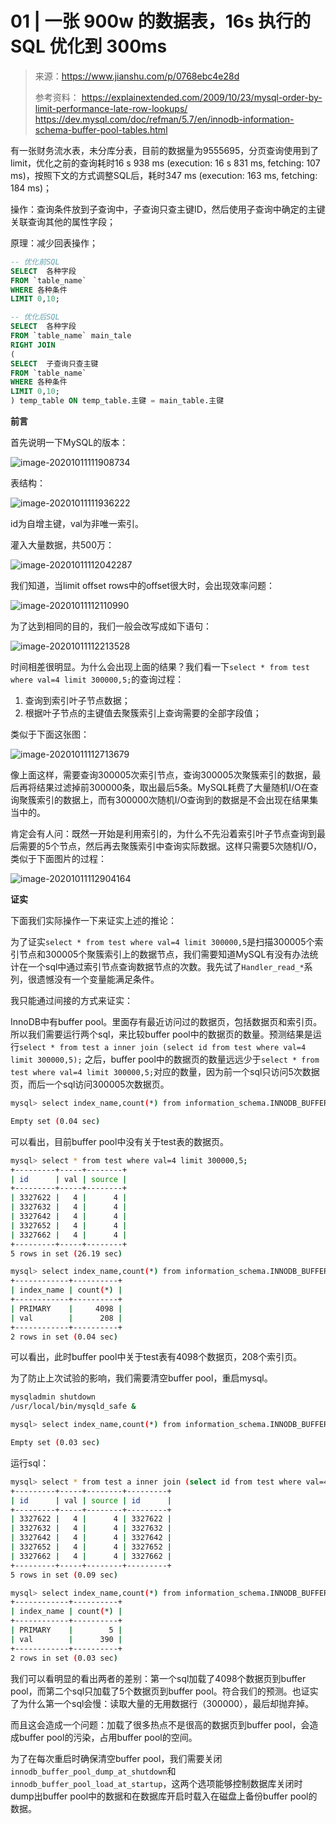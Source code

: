 # 01 | 一张 900w 的数据表，16s 执行的 SQL 优化到 300ms

> 来源：https://www.jianshu.com/p/0768ebc4e28d
>
> 参考资料：
> https://explainextended.com/2009/10/23/mysql-order-by-limit-performance-late-row-lookups/
> https://dev.mysql.com/doc/refman/5.7/en/innodb-information-schema-buffer-pool-tables.html

有一张财务流水表，未分库分表，目前的数据量为9555695，分页查询使用到了limit，优化之前的查询耗时16 s 938 ms (execution: 16 s 831 ms, fetching: 107 ms)，按照下文的方式调整SQL后，耗时347 ms (execution: 163 ms, fetching: 184 ms)；

操作：查询条件放到子查询中，子查询只查主键ID，然后使用子查询中确定的主键关联查询其他的属性字段；

原理：减少回表操作；

```sql
-- 优化前SQL
SELECT  各种字段
FROM `table_name`
WHERE 各种条件
LIMIT 0,10;
```

```sql
-- 优化后SQL
SELECT  各种字段
FROM `table_name` main_tale
RIGHT JOIN 
(
SELECT  子查询只查主键
FROM `table_name`
WHERE 各种条件
LIMIT 0,10;
) temp_table ON temp_table.主键 = main_table.主键
```

**前言**

首先说明一下MySQL的版本：

![image-20201011111908734](https://technotes.oss-cn-shenzhen.aliyuncs.com/2021/images/image-20201011111908734.png)

表结构：

![image-20201011111936222](https://technotes.oss-cn-shenzhen.aliyuncs.com/2021/images/image-20201011111936222.png)

id为自增主键，val为非唯一索引。

灌入大量数据，共500万：

![image-20201011112042287](https://technotes.oss-cn-shenzhen.aliyuncs.com/2021/images/image-20201011112042287.png)

我们知道，当limit offset rows中的offset很大时，会出现效率问题：

![image-20201011112110990](https://technotes.oss-cn-shenzhen.aliyuncs.com/2021/images/image-20201011112110990.png)

为了达到相同的目的，我们一般会改写成如下语句：

![image-20201011112213528](https://technotes.oss-cn-shenzhen.aliyuncs.com/2021/images/image-20201011112213528.png)

时间相差很明显。为什么会出现上面的结果？我们看一下`select * from test where val=4 limit 300000,5;`的查询过程：

1. 查询到索引叶子节点数据；
2. 根据叶子节点的主键值去聚簇索引上查询需要的全部字段值；

类似于下面这张图：

![image-20201011112713679](https://technotes.oss-cn-shenzhen.aliyuncs.com/2021/images/image-20201011112713679.png)

像上面这样，需要查询300005次索引节点，查询300005次聚簇索引的数据，最后再将结果过滤掉前300000条，取出最后5条。MySQL耗费了大量随机I/O在查询聚簇索引的数据上，而有300000次随机I/O查询到的数据是不会出现在结果集当中的。

肯定会有人问：既然一开始是利用索引的，为什么不先沿着索引叶子节点查询到最后需要的5个节点，然后再去聚簇索引中查询实际数据。这样只需要5次随机I/O，类似于下面图片的过程：

![image-20201011112904164](https://technotes.oss-cn-shenzhen.aliyuncs.com/2021/images/image-20201011112904164.png)

**证实**

下面我们实际操作一下来证实上述的推论：

为了证实`select * from test where val=4 limit 300000,5`是扫描300005个索引节点和300005个聚簇索引上的数据节点，我们需要知道MySQL有没有办法统计在一个sql中通过索引节点查询数据节点的次数。我先试了`Handler_read_*`系列，很遗憾没有一个变量能满足条件。

我只能通过间接的方式来证实：

InnoDB中有buffer pool。里面存有最近访问过的数据页，包括数据页和索引页。所以我们需要运行两个sql，来比较buffer pool中的数据页的数量。预测结果是运行`select * from test a inner join (select id from test where val=4 limit 300000,5);` 之后，buffer pool中的数据页的数量远远少于`select * from test where val=4 limit 300000,5;`对应的数量，因为前一个sql只访问5次数据页，而后一个sql访问300005次数据页。

```bash
mysql> select index_name,count(*) from information_schema.INNODB_BUFFER_PAGE where INDEX_NAME in('val','primary') and TABLE_NAME like '%test%' group by index_name;

Empty set (0.04 sec)
```

可以看出，目前buffer pool中没有关于test表的数据页。

```bash
mysql> select * from test where val=4 limit 300000,5;
+---------+-----+--------+
| id      | val | source |
+---------+-----+--------+
| 3327622 |   4 |      4 |
| 3327632 |   4 |      4 |
| 3327642 |   4 |      4 |
| 3327652 |   4 |      4 |
| 3327662 |   4 |      4 |
+---------+-----+--------+
5 rows in set (26.19 sec)

mysql> select index_name,count(*) from information_schema.INNODB_BUFFER_PAGE where INDEX_NAME in('val','primary') and TABLE_NAME like '%test%' group by index_name;
+------------+----------+
| index_name | count(*) |
+------------+----------+
| PRIMARY    |     4098 |
| val        |      208 |
+------------+----------+
2 rows in set (0.04 sec)
```

可以看出，此时buffer pool中关于test表有4098个数据页，208个索引页。

为了防止上次试验的影响，我们需要清空buffer pool，重启mysql。

```bash
mysqladmin shutdown
/usr/local/bin/mysqld_safe &
```

```bash
mysql> select index_name,count(*) from information_schema.INNODB_BUFFER_PAGE where INDEX_NAME in('val','primary') and TABLE_NAME like '%test%' group by index_name;

Empty set (0.03 sec)
```

运行sql：

```bash
mysql> select * from test a inner join (select id from test where val=4 limit 300000,5) b on a.id=b.id;
+---------+-----+--------+---------+
| id      | val | source | id      |
+---------+-----+--------+---------+
| 3327622 |   4 |      4 | 3327622 |
| 3327632 |   4 |      4 | 3327632 |
| 3327642 |   4 |      4 | 3327642 |
| 3327652 |   4 |      4 | 3327652 |
| 3327662 |   4 |      4 | 3327662 |
+---------+-----+--------+---------+
5 rows in set (0.09 sec)

mysql> select index_name,count(*) from information_schema.INNODB_BUFFER_PAGE where INDEX_NAME in('val','primary') and TABLE_NAME like '%test%' group by index_name;
+------------+----------+
| index_name | count(*) |
+------------+----------+
| PRIMARY    |        5 |
| val        |      390 |
+------------+----------+
2 rows in set (0.03 sec)
```

我们可以看明显的看出两者的差别：第一个sql加载了4098个数据页到buffer pool，而第二个sql只加载了5个数据页到buffer pool。符合我们的预测。也证实了为什么第一个sql会慢：读取大量的无用数据行（300000），最后却抛弃掉。

而且这会造成一个问题：加载了很多热点不是很高的数据页到buffer pool，会造成buffer pool的污染，占用buffer pool的空间。

为了在每次重启时确保清空buffer pool，我们需要关闭`innodb_buffer_pool_dump_at_shutdown`和`innodb_buffer_pool_load_at_startup`，这两个选项能够控制数据库关闭时dump出buffer pool中的数据和在数据库开启时载入在磁盘上备份buffer pool的数据。
